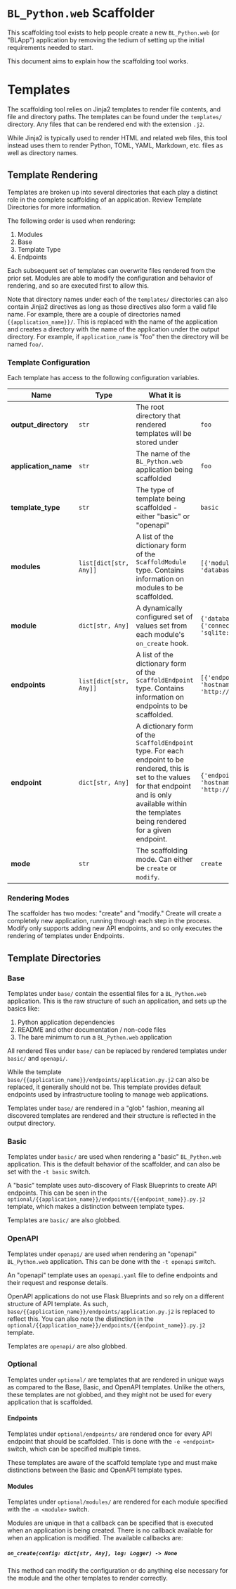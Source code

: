 # `BL_Python.web` Scaffolder

This scaffolding tool exists to help people create a new `BL_Python.web` (or "BLApp") application by removing the tedium of setting up the initial requirements needed to start.

This document aims to explain how the scaffolding tool works.

# Templates

The scaffolding tool relies on Jinja2 templates to render file contents, and file and directory paths. The templates can be found under the `templates/` directory. Any files that can be rendered end with the extension `.j2`.

While Jinja2 is typically used to render HTML and related web files, this tool instead uses them to render Python, TOML, YAML, Markdown, etc. files as well as directory names.

## Template Rendering

Templates are broken up into several directories that each play a distinct role in the complete scaffolding of an application. Review Template Directories for more information.

The following order is used when rendering:

1. Modules
2. Base
3. Template Type
4. Endpoints

Each subsequent set of templates can overwrite files rendered from the prior set. Modules are able to modify the configuration and behavior of rendering, and so are executed first to allow this.

Note that directory names under each of the `templates/` directories can also contain Jinja2 directives as long as those directives also form a valid file name. For example, there are a couple of directories named `{{application_name}}/`. This is replaced with the name of the application and creates a directory with the name of the application under the output directory. For example, if `application_name` is "foo" then the directory will be named `foo/`.

### Template Configuration

Each template has access to the following configuration variables.

| Name | Type | What it is | Example |
| --- | --- | --- | --- |
| **output_directory** | `str` | The root directory that rendered templates will be stored under | `foo` |
| **application_name** | `str` | The name of the `BL_Python.web` application being scaffolded | `foo` |
| **template_type** | `str` | The type of template being scaffolded - either "basic" or "openapi" | `basic` |
| **modules** | `list[dict[str, Any]]` | A list of the dictionary form of the `ScaffoldModule` type. Contains information on modules to be scaffolded. | `[{'module_name': 'database'}]` |
| **module** | `dict[str, Any]` | A dynamically configured set of values set from each module's `on_create` hook. | `{'database': {'connection_string': 'sqlite:///:memory:'}}` |
| **endpoints** | `list[dict[str, Any]]` | A list of the dictionary form of the `ScaffoldEndpoint` type. Contains information on endpoints to be scaffolded. | `[{'endpoint_name': 'foo', 'hostname': 'http://127.0.0.1:5000'}]` |
| **endpoint** | `dict[str, Any]` | A dictionary form of the `ScaffoldEndpoint` type. For each endpoint to be rendered, this is set to the values for that endpoint and is only available within the templates being rendered for a given endpoint. | `{'endpoint_name': 'foo', 'hostname': 'http://127.0.0.1:5000'}` |
| **mode** | `str` | The scaffolding mode. Can either be `create` or `modify`. | `create` |

### Rendering Modes

The scaffolder has two modes: "create" and "modify." Create will create a completely new application, running through each step in the process. Modify only supports adding new API endpoints, and so only executes the rendering of templates under Endpoints.

## Template Directories

### Base

Templates under `base/` contain the essential files for a `BL_Python.web` application. This is the raw structure of such an application, and sets up the basics like:

1. Python application dependencies
2. README and other documentation / non-code files
3. The bare minimum to run a `BL_Python.web` application

All rendered files under `base/` can be replaced by rendered templates under `basic/` and `openapi/`.

While the template `base/{{application_name}}/endpoints/application.py.j2` can also be replaced, it generally should not be. This template provides default endpoints used by infrastructure tooling to manage web applications.

Templates under `base/` are rendered in a "glob" fashion, meaning all discovered templates are rendered and their structure is reflected in the output directory.

### Basic

Templates under `basic/` are used when rendering a "basic" `BL_Python.web` application. This is the default behavior of the scaffolder, and can also be set with the `-t basic` switch.

A "basic" template uses auto-discovery of Flask Blueprints to create API endpoints. This can be seen in the `optional/{{application_name}}/endpoints/{{endpoint_name}}.py.j2` template, which makes a distinction between template types.

Templates are `basic/` are also globbed.

### OpenAPI

Templates under `openapi/` are used when rendering an "openapi" `BL_Python.web` application. This can be done with the `-t openapi` switch.

An "openapi" template uses an `openapi.yaml` file to define endpoints and their request and response details.

OpenAPI applications do not use Flask Blueprints and so rely on a different structure of API template. As such, `base/{{application_name}}/endpoints/application.py.j2` is replaced to reflect this. You can also note the distinction in the `optional/{{application_name}}/endpoints/{{endpoint_name}}.py.j2` template.

Templates are `openapi/` are also globbed.

### Optional

Templates under `optional/` are templates that are rendered in unique ways as compared to the Base, Basic, and OpenAPI templates. Unlike the others, these templates are not globbed, and they might not be used for every application that is scaffolded.

#### Endpoints

Templates under `optional/endpoints/` are rendered once for every API endpoint that should be scaffolded. This is done with the `-e <endpoint>` switch, which can be specified multiple times.

These templates are aware of the scaffold template type and must make distinctions between the Basic and OpenAPI template types.

#### Modules

Templates under `optional/modules/` are rendered for each module specified with the `-m <module>` switch.

Modules are unique in that a callback can be specified that is executed when an application is being created. There is no callback available for when an application is modified. The available callbacks are:

##### `on_create(config: dict[str, Any], log: Logger) -> None`

This method can modify the configuration or do anything else necessary for the module and the other templates to render correctly.